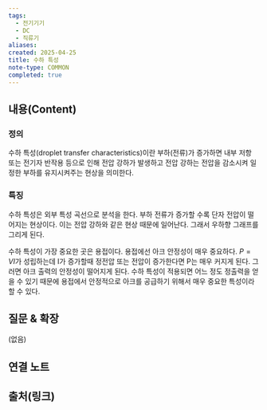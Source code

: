 ```yaml
---
tags:
  - 전기기기
  - DC
  - 직류기
aliases: 
created: 2025-04-25
title: 수하 특성
note-type: COMMON
completed: true
---
```


## 내용(Content)

### 정의

수하 특성(droplet transfer characteristics)이란 부하(전류)가 증가하면 내부 저항 또는 전기자 반작용 등으로 인해 전압 강하가 발생하고 전압 강하는 전압을 감소시켜 일정한 부하를 유지시켜주는 현상을 의미한다. 

### 특징

수하 특성은 외부 특성 곡선으로 분석을 한다. 부하 전류가 증가할 수록 단자 전압이 떨어지는 현상이다. 이는 전압 강하와 같은 현상 때문에 일어난다. 그래서 우하향 그래프를 그리게 된다.

수하 특성이 가장 중요한 곳은 용접이다. 용접에선 아크 안정성이 매우 중요하다. $P = VI$가 성립하는데 I가 증가할때 정전압 또는 전압이 증가한다면 P는 매우 커지게 된다. 그러면 아크 출력의 안정성이 떨어지게 된다. 수하 특성이 적용되면 어느 정도 정출력을 얻을 수 있기 때문에 용접에서 안정적으로 아크를 공급하기 위해서 매우 중요한 특성이라 할 수 있다.

## 질문 & 확장

(없음)

## 연결 노트

## 출처(링크)

